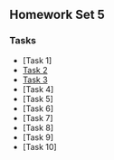 ## Homework Set 5

### Tasks

* [Task 1]
* [Task 2](https://lsdroubay.github.io/math5610/softwaremanual/LUFactorization)
* [Task 3](https://lsdroubay.github.io/math5610/homework/homework6/task3)
* [Task 4]
* [Task 5]
* [Task 6]
* [Task 7]
* [Task 8]
* [Task 9]
* [Task 10]

